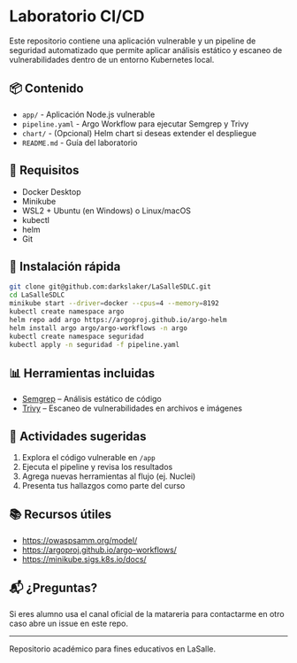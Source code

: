 # Laboratorio CI/CD 

Este repositorio contiene una aplicación vulnerable y un pipeline de seguridad automatizado que permite aplicar análisis estático y escaneo de vulnerabilidades dentro de un entorno Kubernetes local.

## 📦 Contenido

- `app/` - Aplicación Node.js vulnerable
- `pipeline.yaml` - Argo Workflow para ejecutar Semgrep y Trivy
- `chart/` - (Opcional) Helm chart si deseas extender el despliegue
- `README.md` - Guía del laboratorio

## 🚀 Requisitos

- Docker Desktop
- Minikube
- WSL2 + Ubuntu (en Windows) o Linux/macOS
- kubectl
- helm
- Git

## 🔧 Instalación rápida

```bash
git clone git@github.com:darkslaker/LaSalleSDLC.git
cd LaSalleSDLC
minikube start --driver=docker --cpus=4 --memory=8192
kubectl create namespace argo
helm repo add argo https://argoproj.github.io/argo-helm
helm install argo argo/argo-workflows -n argo
kubectl create namespace seguridad
kubectl apply -n seguridad -f pipeline.yaml
```

## 📊 Herramientas incluidas

- [Semgrep](https://semgrep.dev/) – Análisis estático de código
- [Trivy](https://aquasecurity.github.io/trivy/) – Escaneo de vulnerabilidades en archivos e imágenes

## 🧪 Actividades sugeridas

1. Explora el código vulnerable en `/app`
2. Ejecuta el pipeline y revisa los resultados
3. Agrega nuevas herramientas al flujo (ej. Nuclei)
4. Presenta tus hallazgos como parte del curso

## 📚 Recursos útiles

- https://owaspsamm.org/model/
- https://argoproj.github.io/argo-workflows/
- https://minikube.sigs.k8s.io/docs/

## 📬 ¿Preguntas?

Si eres alumno usa el canal oficial de la matareria para contactarme en otro caso abre un issue en este repo.

---
Repositorio académico para fines educativos en LaSalle.
